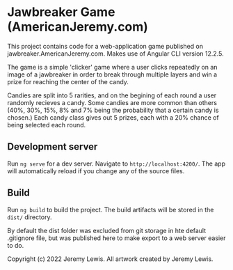 # Jawbreaker Game (AmericanJeremy.com)

This project contains code for a web-application game published on jawbreaker.AmericanJeremy.com. Makes use of Angular CLI version 12.2.5.

The game is a simple 'clicker' game where a user clicks repeatedly on an image of a jawbreaker in order to break through multiple layers and win a prize for reaching the center of the candy.

Candies are split into 5 rarities, and on the begining of each round a user randomly recieves a candy. Some candies are more common than others (40%, 30%, 15%, 8% and 7% being the probability that a certain candy is chosen.)  Each candy class gives out 5 prizes, each with a 20% chance of being selected each round.

## Development server

Run `ng serve` for a dev server. Navigate to `http://localhost:4200/`. The app will automatically reload if you change any of the source files.

## Build

Run `ng build` to build the project. The build artifacts will be stored in the `dist/` directory.  

By default the dist folder was excluded from git storage in hte default .gitignore file, but was published here to make export to a web server easier to do.

Copyright (c) 2022 Jeremy Lewis.
All artwork created by Jeremy Lewis.
